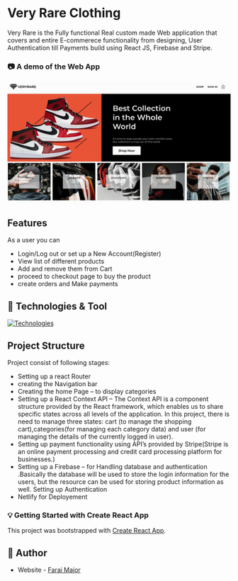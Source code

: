 # Very Rare Clothing

Very Rare is the Fully functional Real custom made Web application that covers and entire E-commerece functionality from designing, User Authentication till Payments build using React JS, Firebase and Stripe.

### :camera: A demo of the Web App

![screenshot](src/veryrare.gif)

## Features
As a user you can

- Login/Log out or set up a New Account(Register)
- View list of different products
- Add and remove them from Cart
- proceed to checkout page to buy the product
- create orders and Make payments


## :hammer: Technologies & Tool
[![Technologies](https://skills.thijs.gg/icons?i=react,git,firebase,styledcomponents,netlify)](https://skills.thijs.gg)

## Project Structure

Project consist of following stages:

- Setting up a react Router
- creating the Navigation bar
- Creating the home Page  – to display categories
- Setting up a React Context API – The Context API is a component structure provided by the React framework, which enables us to share specific states across all levels of the application. In this project, there is need to manage three states: cart (to manage the shopping cart),categories(for managing each category data)  and user (for managing the details of the currently logged in user).
- Setting up payment functionality using API’s provided by Stripe(Stripe is an online payment processing and credit card processing platform for businesses.)
- Setting up a Firebase – for Handling database and authentication .Basically the database will be used to store the login information for the users, but the resource can be used for storing product information as well.
Setting up Authentication
- Netlify for Deployement
### :bulb: Getting Started with Create React App

This project was bootstrapped with [Create React App](https://github.com/facebook/create-react-app).

## :bust_in_silhouette: Author

- Website - [Farai Major](https://faraimajor.com/)
